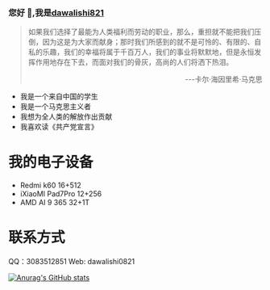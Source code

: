 ### 您好 👋,我是[dawalishi821](https://github.com/dawalishi821)

> 如果我们选择了最能为人类福利而劳动的职业，那么，重担就不能把我们压倒，因为这是为大家而献身；那时我们所感到的就不是可怜的、有限的、自私的乐趣，我们的幸福将属于千百万人，我们的事业将默默地，但是永恒发挥作用地存在下去，而面对我们的骨灰，高尚的人们将洒下热泪。 
> <p align="right">---卡尔·海因里希·马克思</p>

- 我是一个来自中国的学生
- 我是一个马克思主义者
- 我想为全人类的解放作出贡献
- 我喜欢读《共产党宣言》

我的电子设备
==
- Redmi k60 16+512
- iXiaoMI Pad7Pro 12+256
- AMD AI 9 365 32+1T

联系方式
==
QQ：3083512851
Web: dawalishi0821

[![Anurag's GitHub stats](https://github-readme-stats.vercel.app/api?username=dawalishi821)](https://github.com/anuraghazra/github-readme-stats)
